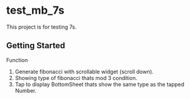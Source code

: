 # test_mb_7s

This project is for testing 7s.

## Getting Started

Function
1. Generate fibonacci with scrollable widget (scroll down).
2. Showing type of fibonacci thats mod 3 condition.
3. Tap to display BottomSheet thats show the same type as the tapped Number.
